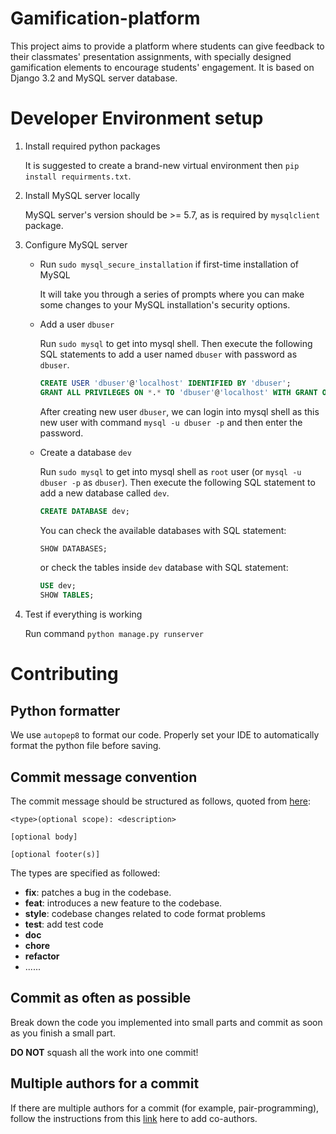# Gamification-platform

This project aims to provide a platform where students can give feedback to 
their classmates' presentation assignments, with specially designed gamification 
elements to encourage students' engagement. It is based on Django 3.2 and MySQL 
server database.

# Developer Environment setup

1. Install required python packages

   It is suggested to create a brand-new virtual environment then `pip install requirments.txt`.

2. Install MySQL server locally

   MySQL server's version should be >= 5.7, as is required by `mysqlclient` package.

3. Configure MySQL server

    - Run `sudo mysql_secure_installation` if first-time installation of MySQL

      It will take you through a series of prompts where you can make some 
      changes to your MySQL installation's security options.
    
    - Add a user `dbuser`

      Run `sudo mysql` to get into mysql shell. Then execute the following SQL
      statements to add a user named `dbuser` with password as `dbuser`.

      ```sql
      CREATE USER 'dbuser'@'localhost' IDENTIFIED BY 'dbuser';
      GRANT ALL PRIVILEGES ON *.* TO 'dbuser'@'localhost' WITH GRANT OPTION;
      ```

      After creating new user `dbuser`, we can login into mysql shell as this
      new user with command `mysql -u dbuser -p` and then enter the password.
    
    - Create a database `dev`

      Run `sudo mysql` to get into mysql shell as `root` user (or `mysql -u dbuser -p`
      as `dbuser`). Then execute the following SQL statement to add a new
      database called `dev`.

      ```sql
      CREATE DATABASE dev;
      ```

      You can check the available databases with SQL statement:

      ```sql
      SHOW DATABASES;
      ```

      or check the tables inside `dev` database with SQL statement:

      ```sql
      USE dev;
      SHOW TABLES;
      ```

4. Test if everything is working

    Run command `python manage.py runserver`

# Contributing

## Python formatter

We use `autopep8` to format our code. Properly set your IDE to automatically 
format the python file before saving.

## Commit message convention

The commit message should be structured as follows, quoted from [here](https://www.conventionalcommits.org/en/v1.0.0/):

```
<type>(optional scope): <description>

[optional body]

[optional footer(s)]
```

The types are specified as followed:
- **fix**: patches a bug in the codebase.
- **feat**: introduces a new feature to the codebase.
- **style**: codebase changes related to code format problems
- **test**: add test code
- **doc**
- **chore**
- **refactor**
- ......

## Commit as often as possible

Break down the code you implemented into small parts and commit as soon as you
finish a small part.

**DO NOT** squash all the work into one commit!

## Multiple authors for a commit

If there are multiple authors for a commit (for example, pair-programming), follow the instructions from this
[link](https://docs.github.com/en/pull-requests/committing-changes-to-your-project/creating-and-editing-commits/creating-a-commit-with-multiple-authors#creating-co-authored-commits-on-the-command-line)
here to add co-authors.